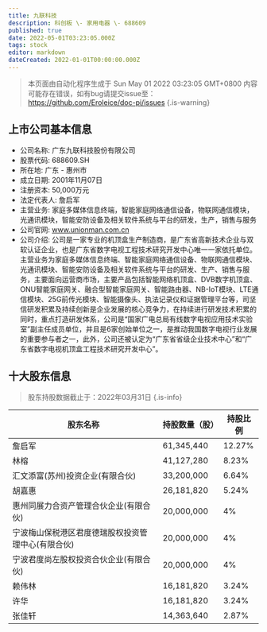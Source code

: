 ```yaml
---
title: 九联科技
description: 科创板 \- 家用电器 \- 688609
published: true
date: 2022-05-01T03:23:05.000Z
tags: stock
editor: markdown
dateCreated: 2022-01-01T00:00:00.000Z
---
```


> 本页面由自动化程序生成于 Sun May 01 2022 03:23:05 GMT+0800
> 内容可能存在错误，如有bug请提交issue至：https://github.com/Eroleice/doc-pi/issues
{.is-warning}

## 上市公司基本信息
- 公司名称: 广东九联科技股份有限公司
- 股票代码: 688609.SH
- 所在地: 广东 - 惠州市
- 成立日期: 2001年11月07日
- 注册资本: 50,000万元
- 法定代表人: 詹启军
- 主营业务: 家庭多媒体信息终端，智能家庭网络通信设备，物联网通信模块，光通讯模块，智能安防设备及相关软件系统与平台的研发，生产，销售与服务
- 公司官网: www.unionman.com.cn
- 公司介绍: 公司是一家专业的机顶盒生产制造商，是广东省高新技术企业与双软认证企业，也是广东省数字电视工程技术研究开发中心唯一一家依托单位。主营业务为家庭多媒体信息终端、智能家庭网络通信设备、物联网通信模块、光通讯模块、智能安防设备及相关软件系统与平台的研发、生产、销售与服务，主要面向运营商市场，主要产品包括智能网络机顶盒、DVB数字机顶盒、ONU智能家庭网关、融合型智能家庭网关、智能路由器、NB-IoT模块、LTE通信模块、25G前传光模块、智能摄像头、执法记录仪和证据管理平台等，司坚信研发积累及持续创新是企业发展的核心竞争力，在持续进行研发技术积累的同时，重点打造研发体系，公司是“国家广电总局有线数字电视应用技术实验室”副主任成员单位，并且是6家创始单位之一，是推动我国数字电视行业发展的重要参与者之一，此外，公司还被认定为“广东省省级企业技术中心”和“广东省数字电视机顶盒工程技术研究开发中心”。


## 十大股东信息
> 股东持股数据截止于：2022年03月31日
{.is-info}

| 股东名称 | 持股数量（股） | 持股比例 |
| --- | --- | --- |
| 詹启军 | 61,345,440 | 12.27% |
| 林榕 | 41,127,280 | 8.23% |
| 汇文添富(苏州)投资企业(有限合伙) | 33,200,000 | 6.64% |
| 胡嘉惠 | 26,181,820 | 5.24% |
| 惠州同展力合资产管理合伙企业(有限合伙) | 20,000,000 | 4% |
| 宁波梅山保税港区君度德瑞股权投资管理中心(有限合伙) | 20,000,000 | 4% |
| 宁波君度尚左股权投资合伙企业(有限合伙) | 20,000,000 | 4% |
| 赖伟林 | 16,181,820 | 3.24% |
| 许华 | 16,181,820 | 3.24% |
| 张佳轩 | 14,363,640 | 2.87% |




